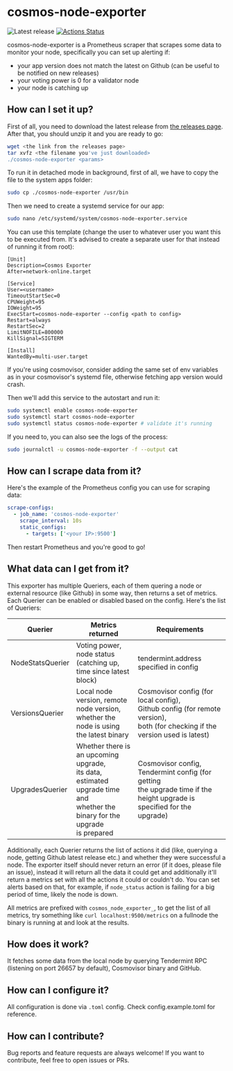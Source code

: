 # cosmos-node-exporter

![Latest release](https://img.shields.io/github/v/release/freak12techno/cosmos-node-exporter)
[![Actions Status](https://github.com/freak12techno/cosmos-node-exporter/workflows/test/badge.svg)](https://github.com/freak12techno/cosmos-node-exporter/actions)

cosmos-node-exporter is a Prometheus scraper that scrapes some data to monitor your node, specifically you can set up alerting if:
- your app version does not match the latest on Github (can be useful to be notified on new releases)
- your voting power is 0 for a validator node
- your node is catching up

## How can I set it up?

First of all, you need to download the latest release from [the releases page](https://github.com/freak12techno/cosmos-node-exporter/releases/). After that, you should unzip it and you are ready to go:

```sh
wget <the link from the releases page>
tar xvfz <the filename you've just downloaded>
./cosmos-node-exporter <params>
```

To run it in detached mode in background, first of all, we have to copy the file to the system apps folder:

```sh
sudo cp ./cosmos-node-exporter /usr/bin
```

Then we need to create a systemd service for our app:

```sh
sudo nano /etc/systemd/system/cosmos-node-exporter.service
```

You can use this template (change the user to whatever user you want this to be executed from. It's advised to create a separate user for that instead of running it from root):

```
[Unit]
Description=Cosmos Exporter
After=network-online.target

[Service]
User=<username>
TimeoutStartSec=0
CPUWeight=95
IOWeight=95
ExecStart=cosmos-node-exporter --config <path to config>
Restart=always
RestartSec=2
LimitNOFILE=800000
KillSignal=SIGTERM

[Install]
WantedBy=multi-user.target
```

If you're using cosmovisor, consider adding the same set of env variables as in your cosmovisor's systemd file, otherwise fetching app version would crash.

Then we'll add this service to the autostart and run it:

```sh
sudo systemctl enable cosmos-node-exporter
sudo systemctl start cosmos-node-exporter
sudo systemctl status cosmos-node-exporter # validate it's running
```

If you need to, you can also see the logs of the process:

```sh
sudo journalctl -u cosmos-node-exporter -f --output cat
```

## How can I scrape data from it?

Here's the example of the Prometheus config you can use for scraping data:

```yaml
scrape-configs:
  - job_name: 'cosmos-node-exporter'
    scrape_interval: 10s
    static_configs:
      - targets: ['<your IP>:9500']
```

Then restart Prometheus and you're good to go!

## What data can I get from it?

This exporter has multiple Queriers, each of them quering a node or external resource (like Github) in some way, then returns a set of metrics. Each Querier can be enabled or disabled based on the config. Here's the list of Queriers:

| Querier          | Metrics returned                                                                                                                   | Requirements                                                                                                                      |
|------------------|------------------------------------------------------------------------------------------------------------------------------------|-----------------------------------------------------------------------------------------------------------------------------------|
| NodeStatsQuerier | Voting power, node status<br>(catching up, time since latest block)                                                                | tendermint.address specified in config                                                                                            |
| VersionsQuerier  | Local node version, remote node version,<br>whether the node is using the latest binary                                            | Cosmovisor config (for local config),<br>Github config (for remote version),<br>both (for checking if the version used is latest) |
| UpgradesQuerier  | Whether there is an upcoming upgrade,<br>its data, estimated upgrade time and<br>whether the binary for the upgrade<br>is prepared | Cosmovisor config, Tendermint config (for getting<br>the upgrade time if the height upgrade is<br>specified for the upgrade)      |

Additionally, each Querier returns the list of actions it did (like, querying a node, getting Github latest release etc.) and whether they were successful a node. The exporter itself should never return an error (if it does, please file an issue), instead it will return all the data it could get and additionally it'll return a metrics set with all the actions it could or couldn't do. You can set alerts based on that, for example, if `node_status` action is failing for a big period of time, likely the node is down.

All metrics are prefixed with `cosmos_node_exporter_`, to get the list of all metrics, try something like `curl localhost:9500/metrics` on a fullnode the binary is running at and look at the results.

## How does it work?

It fetches some data from the local node by querying Tendermint RPC (listening on port 26657 by default), Cosmovisor binary and GitHub.

## How can I configure it?

All configuration is done via `.toml` config. Check config.example.toml for reference.

## How can I contribute?

Bug reports and feature requests are always welcome! If you want to contribute, feel free to open issues or PRs.
